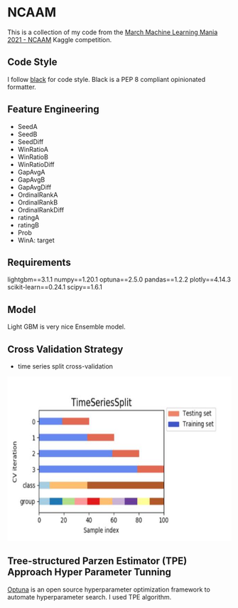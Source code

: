 # NCAAM
This is a collection of my code from the [March Machine Learning Mania 2021 - NCAAM](https://www.kaggle.com/c/ncaam-march-mania-2021) Kaggle competition.

## Code Style
I follow [black](https://pypi.org/project/black/) for code style. Black is a PEP 8 compliant opinionated formatter.

## Feature Engineering
+ SeedA
+ SeedB
+ SeedDiff
+ WinRatioA
+ WinRatioB
+ WinRatioDiff
+ GapAvgA
+ GapAvgB
+ GapAvgDiff
+ OrdinalRankA
+ OrdinalRankB
+ OrdinalRankDiff
+ ratingA
+ ratingB
+ Prob
+ WinA: target

## Requirements
lightgbm==3.1.1
numpy==1.20.1
optuna==2.5.0
pandas==1.2.2
plotly==4.14.3
scikit-learn==0.24.1
scipy==1.6.1

## Model
Light GBM is very nice Ensemble model.

## Cross Validation Strategy
+ time series split cross-validation
<img src="image/time series split cross-validation.JPG"  width="700" height="370">


## Tree-structured Parzen Estimator (TPE) Approach Hyper Parameter Tunning
[Optuna](https://optuna.org/) is an open source hyperparameter optimization framework to automate hyperparameter search. I used TPE algorithm.
